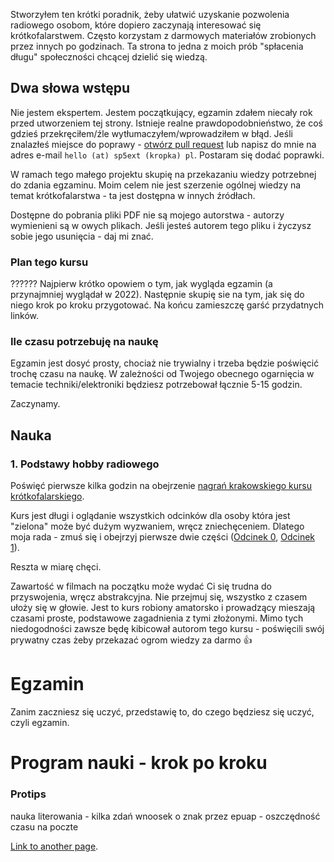 Stworzyłem ten krótki poradnik, żeby ułatwić uzyskanie pozwolenia radiowego osobom, które dopiero zaczynają interesować się krótkofalarstwem. Często korzystam z darmowych materiałów zrobionych przez innych po godzinach. Ta strona to jedna z moich prób "spłacenia długu" społeczności chcącej dzielić się wiedzą.

## Dwa słowa wstępu

Nie jestem ekspertem. Jestem początkujący, egzamin zdałem niecały rok przed utworzeniem tej strony. Istnieje realne prawdopodobnieństwo, że coś gdzieś przekręciłem/źle wytłumaczyłem/wprowadziłem w błąd. 
Jeśli znalazłeś miejsce do poprawy - [otwórz pull request](https://github.com/SP5EXT/egzamin-kf-poradnik) lub napisz do mnie na adres e-mail `hello (at) sp5ext (kropka) pl`. Postaram się dodać poprawki.

W ramach tego małego projektu skupię na przekazaniu wiedzy potrzebnej do zdania egzaminu. Moim celem nie jest szerzenie ogólnej wiedzy na temat krótkofalarstwa - ta jest dostępna w innych źródłach.

Dostępne do pobrania pliki PDF nie są mojego autorstwa - autorzy wymienieni są w owych plikach. Jeśli jesteś autorem tego pliku i życzysz sobie jego usunięcia - daj mi znać.

### Plan tego kursu


??????
Najpierw krótko opowiem o tym, jak wygląda egzamin (a przynajmniej wyglądał w 2022).
Następnie skupię sie na tym, jak się do niego krok po kroku przygotować.
Na końcu zamieszczę garść przydatnych linków.

### Ile czasu potrzebuję na naukę
Egzamin jest dosyć prosty, chociaż nie trywialny i trzeba będzie poświęcić trochę czasu na naukę. W zależności od Twojego obecnego ogarnięcia w temacie techniki/elektroniki będziesz potrzebował łącznie 5-15 godzin. 

Zaczynamy.


## Nauka

### 1. Podstawy hobby radiowego

Poświęć pierwsze kilka godzin na obejrzenie [nagrań krakowskiego kursu krótkofalarskiego](https://www.youtube.com/watch?v=Wo2Zof96vjM&list=PLziQLnE44RtWN2jaay-1BDeQ0eAkkuuJi).

Kurs jest długi i oglądanie wszystkich odcinków dla osoby która jest "zielona" może być dużym wyzwaniem, wręcz zniechęceniem.
Dlatego moja rada - zmuś się i obejrzyj pierwsze dwie części ([Odcinek 0](https://www.youtube.com/watch?v=Wo2Zof96vjM), [Odcinek 1](https://www.youtube.com/watch?v=g3wyVkh-x3Q)).

Reszta w miarę chęci.

Zawartość w filmach na początku może wydać Ci się trudna do przyswojenia, wręcz abstrakcyjna. Nie przejmuj się, wszystko z czasem ułoży się w głowie. Jest to kurs robiony amatorsko i prowadzący mieszają czasami proste, podstawowe zagadnienia z tymi złożonymi.
Mimo tych niedogodności zawsze będę kibicował autorom tego kursu - poświęcili swój prywatny czas żeby przekazać ogrom wiedzy za darmo 👍



# Egzamin

Zanim zaczniesz się uczyć, przedstawię to, do czego będziesz się uczyć, czyli egzamin.



# Program nauki - krok po kroku






### Protips
nauka literowania - kilka zdań
wnoosek o znak przez epuap - oszczędność czasu na poczte


[Link to another page](./linki.html).